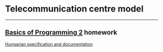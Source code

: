 # Telecommunication centre model
----
## [Basics of Programming 2](https://portal.vik.bme.hu/kepzes/targyak/VIAUAA01/en/) homework

[Hungarian specification and documentation](/documentation_hu.pdf)
